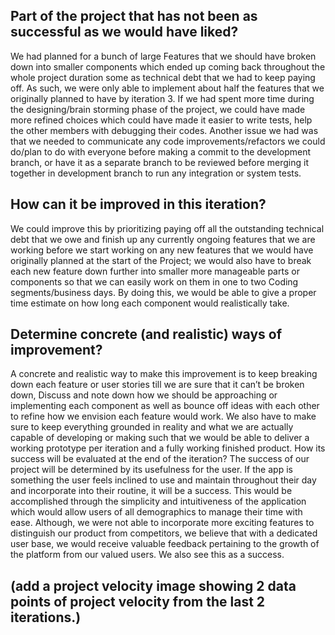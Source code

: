 ## Part of the project that has not been as successful as we would have liked?
We had planned for a bunch of large Features that we should have broken down into smaller components which ended up coming back throughout the whole project duration some as technical debt that we had to keep paying off. As such, we were only able to implement about half the features that we originally planned to have by iteration 3. If we had spent more time during the designing/brain storming phase of the project, we could have made more refined choices which could have made it easier to write tests, help the other members with debugging their codes. Another issue we had was that we needed to communicate any code improvements/refactors we could do/plan to do with everyone before making a commit to the development branch, or have it as a separate branch to be reviewed before merging it together in development branch to run any integration or system tests.

## How can it be improved in this iteration?
We could improve this by prioritizing paying off all the outstanding technical debt that we owe and finish up any currently ongoing features that we are working before we start working on any new features that we would have originally planned at the start of the Project; we would also have to break each new feature down further into smaller more manageable parts or components so that we can easily work on them in one to two Coding segments/business days. By doing this, we would be able to give a proper time estimate on how long each component would realistically take.

## Determine concrete (and realistic) ways of improvement?
A concrete and realistic way to make this improvement is to keep breaking down each feature or user stories till we are sure that it can’t be broken down, Discuss and note down how we should be approaching or implementing each component as well as bounce off ideas with each other to refine how we envision each feature would work. We also have to make sure to keep everything grounded in reality and what we are actually capable of developing or making such that we would be able to deliver a working prototype per iteration and a fully working finished product.
How its success will be evaluated at the end of the iteration?
The success of our project will be determined by its usefulness for the user. If the app is something the user feels inclined to use and maintain throughout their day and incorporate into their routine, it will be a success. This would be accomplished through the simplicity and intuitiveness of the application which would allow users of all demographics to manage their time with ease. Although, we were not able to incorporate more exciting features to distinguish our product from competitors, we believe that with a dedicated user base, we would receive valuable feedback pertaining to the growth of the platform from our valued users. We also see this as a success. 

## (add a project velocity image showing 2 data points of project velocity from the last 2 iterations.)
